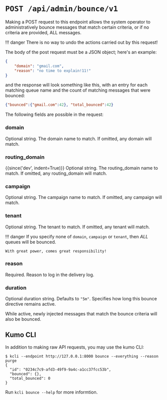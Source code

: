 # `POST /api/admin/bounce/v1`

Making a POST request to this endpoint allows the system operator
to administratively bounce messages that match certain criteria,
or if no criteria are provided, ALL messages.

!!! danger
    There is no way to undo the actions carried out by this request!

The body of the post request must be a JSON object; here's an example:

```json
{
    "domain": "gmail.com",
    "reason": "no time to explain!11!"
}
```

and the response will look something like this, with an entry for
each matching queue name and the count of matching messages that
were bounced:

```json
{"bounced":{"gmail.com":42}, "total_bounced":42}
```

The following fields are possible in the request:

### domain

Optional string. The domain name to match.
If omitted, any domain will match.

### routing_domain

{{since('dev', indent=True)}}
    Optional string. The routing_domain name to match.
    If omitted, any routing_domain will match.

### campaign

Optional string. The campaign name to match.
If omitted, any campaign will match.

### tenant

Optional string. The tenant to match.
If omitted, any tenant will match.

!!! danger
    If you specify none of `domain`, `campaign` or `tenant`, then
    *ALL* queues will be bounced.

    With great power, comes great responsibility!

### reason

Required. Reason to log in the delivery log.

### duration

Optional duration string. Defaults to `"5m"`.
Specifies how long this bounce directive remains active.

While active, newly injected messages that match the
bounce criteria will also be bounced.

## Kumo CLI

In addition to making raw API requests, you may use the kumo CLI:

```console
$ kcli --endpoint http://127.0.0.1:8000 bounce --everything --reason purge
{
  "id": "0234c7c9-afd3-49f9-9a4c-a1cc37fcc53b",
  "bounced": {},
  "total_bounced": 0
}
```

Run `kcli bounce --help` for more informtion.
